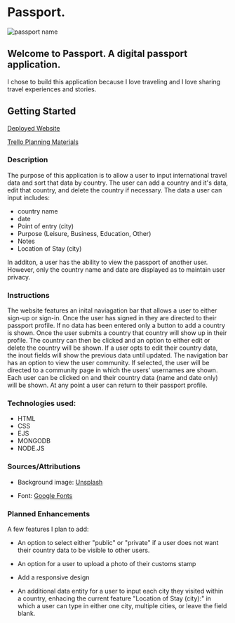 # Passport.

![passport name](https://i.imgur.com/Am5PGrx.png)

## Welcome to Passport. A digital passport application.

I chose to build this application because I love traveling and I love sharing travel experiences and stories.

## Getting Started

[Deployed Website](https://passport-31c7d939f127.herokuapp.com/)

[Trello Planning Materials](https://trello.com/b/tuI7hvXd/project-2-passport)

### Description

The purpose of this application is to allow a user to input international travel data and sort that data by country. The user can add a country and it's data, edit that country, and delete the country if necessary. The data a user can input includes:

- country name
- date
- Point of entry (city)
- Purpose (Leisure, Business, Education, Other)
- Notes
- Location of Stay (city)

In additon, a user has the ability to view the passport of another user. However, only the country name and date are displayed as to maintain user privacy.

### Instructions

The website features an inital naviagation bar that allows a user to either sign-up or sign-in. Once the user has signed in they are directed to their passport profile. If no data has been entered only a button to add a country is shown. Once the user submits a country that country will show up in their profile. The country can then be clicked and an option to either edit or delete the country will be shown. If a user opts to edit their country data, the inout fields will show the previous data until updated. The navigation bar has an option to view the user community. If selected, the user will be directed to a community page in which the users' usernames are shown. Each user can be clicked on and their country data (name and date only) will be shown. At any point a user can return to their passport profile.

### Technologies used:

- HTML
- CSS
- EJS
- MONGODB
- NODE.JS

### Sources/Attributions

- Background image: [Unsplash](https://unsplash.com/)

- Font: [Google Fonts](https://fonts.google.com/)

### Planned Enhancements

A few features I plan to add:

- An option to select either "public" or "private" if a user does not want their country data to be visible to other users.

- An option for a user to upload a photo of their customs stamp

- Add a responsive design

- An additional data entity for a user to input each city they visited within a country, enhacing the current feature "Location of Stay (city):" in which a user can type in either one city, multiple cities, or leave the field blank.
